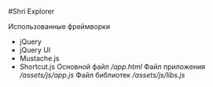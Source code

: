 #Shri Explorer

Использованные фреймворки
* jQuery
* jQuery UI
* Mustache.js
* Shortcut.js
Основной файл */app.html*
Файл приложения */assets/js/app.js*
Файл библиотек */assets/js/libs.js*